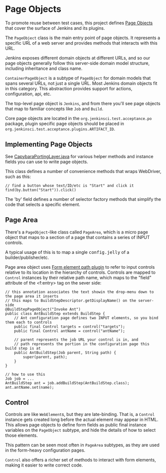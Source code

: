 # Page Objects

To promote reuse between test cases, this project defines [Page Objects](http://code.google.com/p/selenium/wiki/PageObjects)
that cover the surface of Jenkins and its plugins.

The `PageObject` class is the main entry point of page objects.
It represents a specific URL of a web server and provides methods that interacts with this URL.

Jenkins exposes different domain objects at different URLs, and so our page objects generally follow this
server-side domain model structure, including inheritance and class name.

`ContainerPageObject` is a subtype of `PageObject` for domain models that spans several URLs, not just a single URL.
Most Jenkins domain objects fit in this category.
This abstraction provides support for actions, configuration, api, etc.

The top-level page object is `Jenkins`, and from there you'll see page objects that map to familiar
concepts like `Job` and `Build`.

Core page objects are located in the `org.jenkinsci.test.acceptance.po` package,
plugin specific page objects should be placed in `org.jenkinsci.test.acceptance.plugins.ARTIFACT_ID`.

## Implementing Page Objects
See [CapybaraPortingLayer.java](../src/main/java/org/jenkinsci/test/acceptance/po/CapybaraPortingLayer.java)
for various helper methods and instance fields you can use to write page objects.

This class defines a number of convenience methods that wraps WebDriver, such as this:

    // find a button whose text/ID/etc is "Start" and click it
    find(by.button("Start")).click()

The 'by' field defines a number of selector factory methods that simplify the code that selects
a specific element.


## Page Area
There's a `PageObject`-like class called `PageArea`, which is a micro page object
that maps to a section of a page that contains a series of INPUT controls.

A typical usage of this is to map a single <tt>config.jelly</tt> of a builder/publisher/etc.

Page area object uses [Form element path plugin](https://wiki.jenkins-ci.org/display/JENKINS/Form+Element+Path+Plugin)
to refer to input controls relative to its location in the hierarchy of controls.
Controls are mapped to `Control` instances by their relative path name, which maps to the "field" attribute
of the &lt;f:entry> tag on the sever side:

    // this annotation associates the text showin the drop-menu down to the page area it inserts
    // this maps to BuildStepDescriptor.getDisplayName() on the server-side
    @BuildStepPageObject("Invoke Ant")
    public class AntBuildStep extends BuildStep {
        // Ant configuration page defines two INPUT elements, so you bind them each to controls
        public final Control targets = control("targets");
        public final Control antName = control("antName");

        // parent represents the job URL your control is in, and
        // path represents the portion in the configuration page this build step is at
        public AntBuildStep(Job parent, String path) {
            super(parent, path);
        }
    }

    // how to use this
    Job job = ...
    AntBuildStep ant = job.addBuildStep(AntBuildStep.class);
    ant.antName.set(name);

## Control
Controls are like `WebElement`s, but they are late-binding. That is, a `Control` instance gets created
long before the actual element may appear in HTML. This allows page objects to define form fields as public
final instance variables on the `PageObject` subtype, and hide the details of how to select those elements.

This pattern can be seen most often in `PageArea` subtypes, as they are used in the form-heavy configuration pages.

`Control` also offers a richer set of methods to interact with form elements, making it easier to write correct code.
